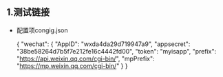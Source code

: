 ## 1.测试链接
  * 配置项congig.json
  
      {
          "wechat": {
            "AppID": "wxda4da29d719947a9",
            "appsecret": "38be58264d7b5f7e212fe16c4442fd00",
            "token": "myisapp",
            "prefix": "https://api.weixin.qq.com/cgi-bin/",
            "mpPrefix": "https://mp.weixin.qq.com/cgi-bin/"
          }
        }
